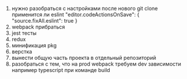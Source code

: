 1. нужно разобраться с настройками после нового git clone применится ли eslint
   "editor.codeActionsOnSave": { "source.fixAll.eslint": true }
2. webpack прибраться
3. jest тесты
4. redux
5. минификация pkg
6. верстка
7. вынести общую часть проекта в отдельный репозиторий
8. разобраться с тем, что на prod webpack требуем dev зависимости например typescript при команде build
